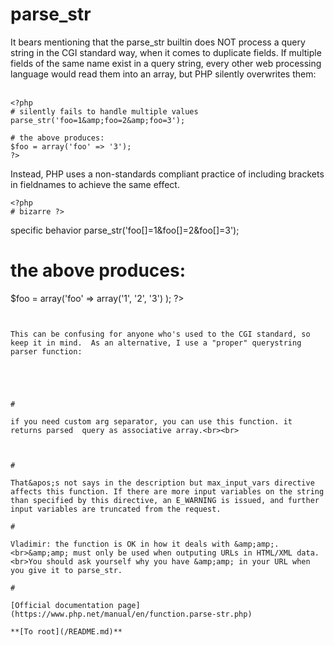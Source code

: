 # parse_str



It bears mentioning that the parse_str builtin does NOT process a query string in the CGI standard way, when it comes to duplicate fields.  If multiple fields of the same name exist in a query string, every other web processing language would read them into an array, but PHP silently overwrites them:<br><br>

```
<?php
# silently fails to handle multiple values
parse_str('foo=1&amp;foo=2&amp;foo=3');

# the above produces:
$foo = array('foo' => '3');
?>
```


Instead, PHP uses a non-standards compliant practice of including brackets in fieldnames to achieve the same effect.



```
<?php
# bizarre ?>
```
specific behavior
parse_str('foo[]=1&amp;foo[]=2&amp;foo[]=3');

# the above produces:
$foo = array('foo' => array('1', '2', '3') );
?>
```


This can be confusing for anyone who's used to the CGI standard, so keep it in mind.  As an alternative, I use a "proper" querystring parser function:



```
<?php
function proper_parse_str($str) {
  # result array
  $arr = array();

  # split on outer delimiter
  $pairs = explode('&amp;', $str);

  # loop through each pair
  foreach ($pairs as $i) {
    # split into name and value
    list($name,$value) = explode('=', $i, 2);
    
    # if name already exists
    if( isset($arr[$name]) ) {
      # stick multiple values into an array
      if( is_array($arr[$name]) ) {
        $arr[$name][] = $value;
      }
      else {
        $arr[$name] = array($arr[$name], $value);
      }
    }
    # otherwise, simply stick it in a scalar
    else {
      $arr[$name] = $value;
    }
  }

  # return result array
  return $arr;
}

$query = proper_parse_str($_SERVER['QUERY_STRING']);
?>
```
  

#

if you need custom arg separator, you can use this function. it returns parsed  query as associative array.<br><br>

```
<?php

/**
 * Parses http query string into an array
 * 
 * @author Alxcube &lt;alxcube@gmail.com&gt;
 * 
 * @param string $queryString String to parse
 * @param string $argSeparator Query arguments separator
 * @param integer $decType Decoding type
 * @return array
 */
function http_parse_query($queryString, $argSeparator = '&amp;', $decType = PHP_QUERY_RFC1738) {
        $result             = array();
        $parts              = explode($argSeparator, $queryString);

        foreach ($parts as $part) {
                list($paramName, $paramValue)   = explode('=', $part, 2);

                switch ($decType) {
                        case PHP_QUERY_RFC3986:
                                $paramName      = rawurldecode($paramName);
                                $paramValue     = rawurldecode($paramValue);
                                break;

                        case PHP_QUERY_RFC1738:
                        default:
                                $paramName      = urldecode($paramName);
                                $paramValue     = urldecode($paramValue);
                                break;
                }
                

                if (preg_match_all('/\[([^\]]*)\]/m', $paramName, $matches)) {
                        $paramName      = substr($paramName, 0, strpos($paramName, '['));
                        $keys           = array_merge(array($paramName), $matches[1]);
                } else {
                        $keys           = array($paramName);
                }
                
                $target         = &amp;$result;
                
                foreach ($keys as $index) {
                        if ($index === '') {
                                if (isset($target)) {
                                        if (is_array($target)) {
                                                $intKeys        = array_filter(array_keys($target), 'is_int');
                                                $index  = count($intKeys) ? max($intKeys)+1 : 0;
                                        } else {
                                                $target = array($target);
                                                $index  = 1;
                                        }
                                } else {
                                        $target         = array();
                                        $index          = 0;
                                }
                        } elseif (isset($target[$index]) &amp;&amp; !is_array($target[$index])) {
                                $target[$index] = array($target[$index]);
                        }

                        $target         = &amp;$target[$index];
                }

                if (is_array($target)) {
                        $target[]   = $paramValue;
                } else {
                        $target     = $paramValue;
                }
        }

        return $result;
}

?>
```
  

#

That&apos;s not says in the description but max_input_vars directive affects this function. If there are more input variables on the string than specified by this directive, an E_WARNING is issued, and further input variables are truncated from the request.  

#

Vladimir: the function is OK in how it deals with &amp;amp;.<br>&amp;amp; must only be used when outputing URLs in HTML/XML data.<br>You should ask yourself why you have &amp;amp; in your URL when you give it to parse_str.  

#

[Official documentation page](https://www.php.net/manual/en/function.parse-str.php)

**[To root](/README.md)**